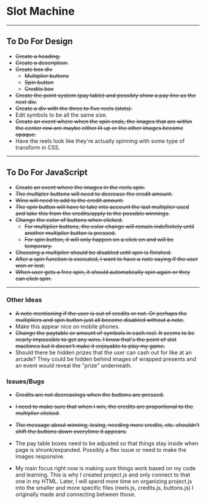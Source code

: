 # Slot Machine

***

## To Do For Design

- ~~Create a heading.~~
- ~~Create a description.~~
- ~~Create box div~~
  - ~~Multiplier buttons~~
  - ~~Spin button~~
  - ~~Credits box~~
- ~~Create the point system (pay table) and possibly show a pay line as the next div.~~
- ~~Create a div with the three to five reels (slots).~~
- Edit symbols to be all the same size.
- ~~Create an event where when the spin ends, the images that are within the center row are maybe either lit up or the other images become opaque.~~
- Have the reels look like they're actually spinning with some type of transform in CSS.

***

## To Do For JavaScript

- ~~Create an event where the images in the reels spin.~~
- ~~The multipler buttons will need to decrease the credit amount.~~
- ~~Wins will need to add to the credit amount.~~
- ~~The spin button will have to take into account the last multiplier used and take this from the credits/apply to the possible winnings.~~
- ~~Change the color of buttons when clicked.~~
  - ~~For multiplier buttons, the color change will remain indefinitely until another multiplier button is pressed.~~
  - ~~For spin button, it will only happen on a click on and will be temporary.~~
- ~~Choosing a multiplier should be disabled until spin is finished.~~
- ~~After a spin function is executed, I want to have a note saying if the user won or lost.~~
- ~~When user gets a free spin, it should automatically spin again or they can click spin.~~

***

### Other Ideas

- ~~A note mentioning if the user is out of credits or not. Or perhaps the multipliers and spin button just all become disabled without a note.~~
- Make this appear nice on mobile phones.
- ~~Change the paytable or amount of symbols in each reel. It seems to be nearly impossible to get any wins. I know that's the point of slot machines but it doesn't make it enjoyable to play my game.~~
- Should there be hidden prizes that the user can cash out for like at an arcade? They could be hidden behind images of wrapped presents and an event would reveal the "prize" underneath.

### Issues/Bugs

- ~~Credits are not decreasings when the buttons are pressed.~~
- ~~I need to make sure that when I win, the credits are proportional to the multiplier clicked.~~
- ~~The message about winning, losing, needing more credits, etc. shouldn't shift the buttons down everytime it appears.~~

- The pay table boxes need to be adjusted so that things stay inside when page is shrunk/expanded. Possibly a flex issue or need to make the images responsive.
- My main focus right now is making sure things work based on my code and learning. This is why I created project.js and only connect to that one in my HTML. Later, I will spend more time on organizing project.js into the smaller and more specific files (reels.js, credits.js, buttons.js) I originally made and connecting between those.
